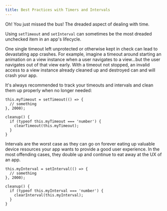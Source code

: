 ```yaml
---
title: Best Practices with Timers and Intervals
---
```


Oh! You just missed the bus! The dreaded aspect of dealing with time.

Using `setTimeout` and `setInterval` can sometimes be the most dreaded unchecked item in an app's lifecycle.

One single timeout left unprotected or otherwise kept in check can lead to devastating app crashes. For example, imagine a timeout around starting an animation on a view instance when a user navigates to a view...but the user navigates out of that view early. With a timeout not stopped, an invalid access to a view instance already cleaned up and destroyed can and will crash your app.

It's always recommended to track your timeouts and intervals and clean them up properly when no longer needed:

```
this.myTimeout = setTimeout(() => {
  // something
}, 2000);

cleanup() {
  if (typeof this.myTimeout === 'number') {
    clearTimeout(this.myTimeout);
  }
}

```

Intervals are the worst case as they can go on forever eating up valuable device resources your app wants to provide a good user experience. In the most offending cases, they double up and continue to eat away at the UX of an app.

```
this.myInterval = setInterval(() => {
  // something
}, 2000);

cleanup() {
  if (typeof this.myInterval === 'number') {
    clearInterval(this.myInterval);
  }
}
```
